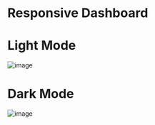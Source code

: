 # Responsive Dashboard

# Light Mode
![image](https://github.com/user-attachments/assets/b6dad19f-6474-44aa-81d2-c42544940e6c)

# Dark Mode
![image](https://github.com/user-attachments/assets/0355aa75-50e7-4acc-9c27-e1bf646e5de9)
